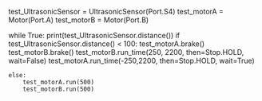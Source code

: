 test_UltrasonicSensor = UltrasonicSensor(Port.S4)
test_motorA = Motor(Port.A)
test_motorB = Motor(Port.B)

while True:
    print(test_UltrasonicSensor.distance())
    if test_UltrasonicSensor.distance() < 100:
        test_motorA.brake()
        test_motorB.brake()
        test_motorB.run_time(250, 2200, then=Stop.HOLD, wait=False)
        test_motorA.run_time(-250,2200, then=Stop.HOLD, wait=True)
    
    else:
        test_motorA.run(500)
        test_motorB.run(500)    
